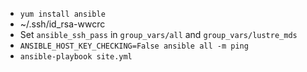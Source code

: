 - `yum install ansible`
- ~/.ssh/id_rsa-wwcrc
- Set `ansible_ssh_pass` in `group_vars/all` and `group_vars/lustre_mds`
- `ANSIBLE_HOST_KEY_CHECKING=False ansible all -m ping`
- `ansible-playbook site.yml`
